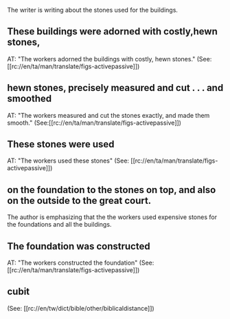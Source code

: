 The writer is writing about the stones used for the buildings.

## These buildings were adorned with costly,hewn stones, ##

AT: "The workers adorned the buildings with costly, hewn stones." (See: [[rc://en/ta/man/translate/figs-activepassive]])

## hewn stones, precisely measured and cut . . . and smoothed ##

AT: "The workers measured and cut the stones exactly, and made them smooth." (See:[[rc://en/ta/man/translate/figs-activepassive]])

## These stones were used ##

AT: "The workers used these stones" (See: [[rc://en/ta/man/translate/figs-activepassive]])

## on the foundation to the stones on top, and also on the outside to the great court. ##

The author is emphasizing that the the workers used expensive stones for the foundations and all the buildings.

## The foundation was constructed ##

AT: "The workers constructed the foundation" (See: [[rc://en/ta/man/translate/figs-activepassive]])

## cubit ##

(See: [[rc://en/tw/dict/bible/other/biblicaldistance]])